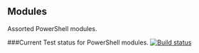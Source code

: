 ## Modules
Assorted PowerShell modules.

###Current Test status for PowerShell modules.
[![Build status](https://ci.appveyor.com/api/projects/status/24cmkti8m8j6sahg?svg=true)](https://ci.appveyor.com/project/davegreen/powershell)